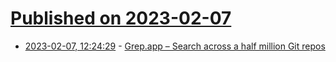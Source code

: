 # [Published on 2023-02-07](index.md)

* [2023-02-07, 12:24:29](https://news.ycombinator.com/item?id=34691804) - [Grep.app – Search across a half million Git repos](https://grep.app/)
